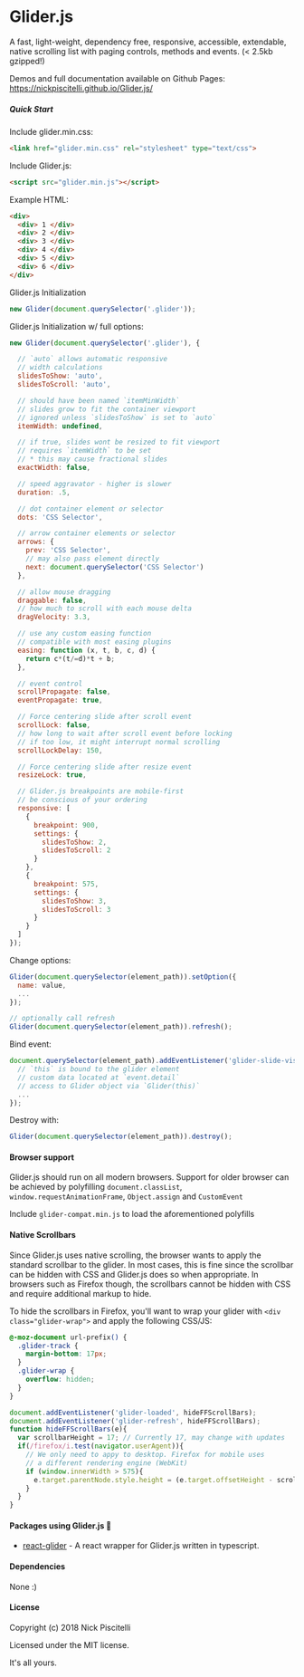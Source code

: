 # Glider.js

A fast, light-weight, dependency free, responsive, accessible, extendable, native scrolling list with paging controls, methods and events. (< 2.5kb gzipped!)

Demos and full documentation available on Github Pages: https://nickpiscitelli.github.io/Glider.js/

##### Quick Start

Include glider.min.css:

```html
<link href="glider.min.css" rel="stylesheet" type="text/css">
```

Include Glider.js:

```html
<script src="glider.min.js"></script>
```

Example HTML:

```html
<div>
  <div> 1 </div>
  <div> 2 </div>
  <div> 3 </div>
  <div> 4 </div>
  <div> 5 </div>
  <div> 6 </div>
</div>
```

Glider.js Initialization

```javascript
new Glider(document.querySelector('.glider'));
```

Glider.js Initialization w/ full options:

```javascript
new Glider(document.querySelector('.glider'), {

  // `auto` allows automatic responsive
  // width calculations
  slidesToShow: 'auto',
  slidesToScroll: 'auto',

  // should have been named `itemMinWidth`
  // slides grow to fit the container viewport
  // ignored unless `slidesToShow` is set to `auto`
  itemWidth: undefined,

  // if true, slides wont be resized to fit viewport
  // requires `itemWidth` to be set
  // * this may cause fractional slides
  exactWidth: false,

  // speed aggravator - higher is slower
  duration: .5,

  // dot container element or selector
  dots: 'CSS Selector',

  // arrow container elements or selector
  arrows: {
    prev: 'CSS Selector',
    // may also pass element directly
    next: document.querySelector('CSS Selector')
  },

  // allow mouse dragging
  draggable: false,
  // how much to scroll with each mouse delta
  dragVelocity: 3.3,

  // use any custom easing function
  // compatible with most easing plugins
  easing: function (x, t, b, c, d) {
    return c*(t/=d)*t + b;
  },

  // event control
  scrollPropagate: false,
  eventPropagate: true,

  // Force centering slide after scroll event
  scrollLock: false,
  // how long to wait after scroll event before locking
  // if too low, it might interrupt normal scrolling
  scrollLockDelay: 150,

  // Force centering slide after resize event
  resizeLock: true,

  // Glider.js breakpoints are mobile-first
  // be conscious of your ordering
  responsive: [
    {
      breakpoint: 900,
      settings: {
        slidesToShow: 2,
        slidesToScroll: 2
      }
    },
    {
      breakpoint: 575,
      settings: {
        slidesToShow: 3,
        slidesToScroll: 3
      }
    }
  ]
});
 ```

Change options:

```javascript
Glider(document.querySelector(element_path)).setOption({
  name: value,
  ...
});

// optionally call refresh
Glider(document.querySelector(element_path)).refresh();
```

Bind event:

```javascript
document.querySelector(element_path).addEventListener('glider-slide-visible', function(event){
  // `this` is bound to the glider element
  // custom data located at `event.detail`
  // access to Glider object via `Glider(this)`
  ...
});
```

Destroy with:

```javascript
Glider(document.querySelector(element_path)).destroy();
```

#### Browser support

Glider.js should run on all modern browsers. Support for older browser can be achieved by polyfilling `document.classList`, `window.requestAnimationFrame`, `Object.assign` and `CustomEvent`

Include `glider-compat.min.js` to load the aforementioned polyfills

#### Native Scrollbars

Since Glider.js uses native scrolling, the browser wants to apply the standard scrollbar to the glider. In most cases, this is fine since the scrollbar can be hidden with CSS and Glider.js does so when appropriate. In browsers such as Firefox though, the scrollbars cannot be hidden with CSS and require additional markup to hide.

To hide the scrollbars in Firefox, you'll want to wrap your glider with `<div class="glider-wrap">` and apply the following CSS/JS:

```css
@-moz-document url-prefix() {
  .glider-track {
    margin-bottom: 17px;
  }
  .glider-wrap {
    overflow: hidden;
  }
}
```

```javascript
document.addEventListener('glider-loaded', hideFFScrollBars);
document.addEventListener('glider-refresh', hideFFScrollBars);
function hideFFScrollBars(e){
  var scrollbarHeight = 17; // Currently 17, may change with updates
  if(/firefox/i.test(navigator.userAgent)){
    // We only need to appy to desktop. Firefox for mobile uses
    // a different rendering engine (WebKit)
    if (window.innerWidth > 575){
      e.target.parentNode.style.height = (e.target.offsetHeight - scrollbarHeight) + 'px'
    }
  }
}
```

#### Packages using Glider.js :rocket:

- [react-glider](https://www.npmjs.com/package/react-glider) - A react wrapper for Glider.js written in typescript. 

#### Dependencies

None :)

#### License

Copyright (c) 2018 Nick Piscitelli

Licensed under the MIT license.

It's all yours.
